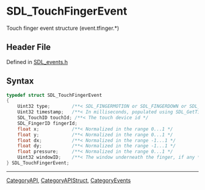# SDL_TouchFingerEvent

Touch finger event structure (event.tfinger.*)

## Header File

Defined in [SDL_events.h](https://github.com/libsdl-org/SDL/blob/SDL2/include/SDL_events.h)

## Syntax

```c
typedef struct SDL_TouchFingerEvent
{
    Uint32 type;        /**< SDL_FINGERMOTION or SDL_FINGERDOWN or SDL_FINGERUP */
    Uint32 timestamp;   /**< In milliseconds, populated using SDL_GetTicks() */
    SDL_TouchID touchId; /**< The touch device id */
    SDL_FingerID fingerId;
    float x;            /**< Normalized in the range 0...1 */
    float y;            /**< Normalized in the range 0...1 */
    float dx;           /**< Normalized in the range -1...1 */
    float dy;           /**< Normalized in the range -1...1 */
    float pressure;     /**< Normalized in the range 0...1 */
    Uint32 windowID;    /**< The window underneath the finger, if any */
} SDL_TouchFingerEvent;
```

----
[CategoryAPI](CategoryAPI), [CategoryAPIStruct](CategoryAPIStruct), [CategoryEvents](CategoryEvents)

